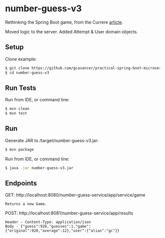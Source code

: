 # number-guess-v3

Rethinking the Spring Boot game, from the Currere [article](https://currere.co/knowledge/practical-spring-boot-microservices-3-server-side-logic).

Moved logic to the server. Added Attempt & User domain objects.

## Setup

Clone example:

```bash
$ git clone https://github.com/gcavancer/practical-spring-boot-microservices
$ cd number-guess-v3
```

## Run Tests

Run from IDE, or command line:

```bash
$ mvn clean
$ mvn test
```

## Run

Generate JAR to /target/number-guess-v3.jar:

```bash
$ mvn package
```

Run from IDE, or command line:

```bash
$ java -jar number-guess-v3.jar
```

## Endpoints

GET:  http://localhost:8080/number-guess-service/app/service/game

    Returns a new Game.

POST: http://localhost:8081/number-guess-service/app/results

    Header - Content-Type: application/json
    Body - {"guess":928,"guesses":1,"game":{"original":928,"average":12},"user":{"alias":"gc"}}